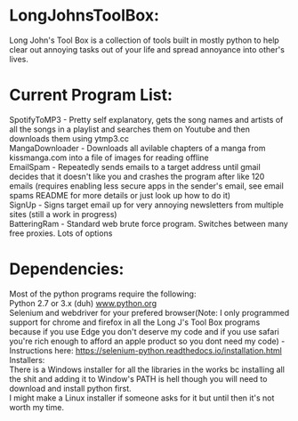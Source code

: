 # LongJohnsToolBox:
Long John's Tool Box is a collection of tools built in mostly python to help clear out annoying tasks out of your life and spread annoyance into other's lives.
# Current Program List:
SpotifyToMP3 - Pretty self explanatory, gets the song names and artists of all the songs in a playlist and searches them on Youtube and then downloads them using ytmp3.cc<br/>
MangaDownloader - Downloads all avilable chapters of a manga from kissmanga.com into a file of images for reading offline<br/>
EmailSpam - Repeatedly sends emails to a target address until gmail decides that it doesn't like you and crashes the program after like 120 emails (requires enabling less secure apps in the sender's email, see email spams README for more details or just look up how to do it)<br/>
SignUp - Signs target email up for very annoying newsletters from multiple sites (still a work in progress)<br/>
BatteringRam - Standard web brute force program. Switches between many free proxies. Lots of options<br/>
# Dependencies:
Most of the python programs require the following:<br/>
Python 2.7 or 3.x (duh) www.python.org<br/>
Selenium and webdriver for your prefered browser(Note: I only programmed support for chrome and firefox in all the Long J's Tool Box programs because if you use Edge you don't deserve my code and if you use safari you're rich enough to afford an apple product so you dont need my code) - Instructions here: https://selenium-python.readthedocs.io/installation.html<br/>
  Installers:<br/>
  There is a Windows installer for all the libraries in the works bc installing all the shit and adding it to Window's PATH is hell though you will need to download and install     python first.<br/>
  I might make a Linux installer if someone asks for it but until then it's not worth my time.<br/>

